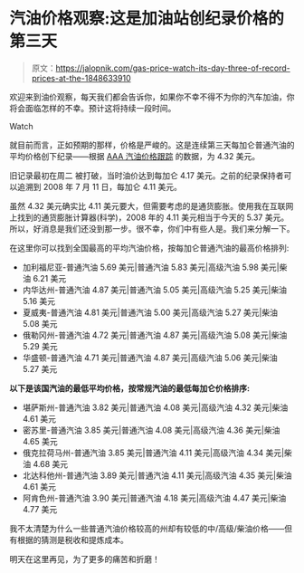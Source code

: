 # 汽油价格观察:这是加油站创纪录价格的第三天

> 原文：<https://jalopnik.com/gas-price-watch-its-day-three-of-record-prices-at-the-1848633910>

欢迎来到油价观察，每天我们都会告诉你，如果你不幸不得不为你的汽车加油，你将会面临怎样的不幸。预计这将持续一段时间。

Watch

就目前而言，正如预期的那样，价格是严峻的。这是连续第三天每加仑普通汽油的平均价格创下纪录——根据 [AAA 汽油价格跟踪](https://gasprices.aaa.com/state-gas-price-averages/) 的数据，为 4.32 美元。

旧记录最初在周二 被打破，当时油价达到每加仑 4.17 美元。之前的纪录保持者可以追溯到 2008 年 7 月 11 日，每加仑 4.11 美元。

虽然 4.32 美元确实比 4.11 美元要大，但需要考虑的是通货膨胀。使用我在互联网上找到的通货膨胀计算器(科学)，2008 年的 4.11 美元相当于今天的 5.37 美元。所以，好消息是我们还没到那一步。很不幸，你们中有些人是。我们来分解一下。

在这里你可以找到全国最高的平均汽油价格，按每加仑普通汽油的最高价格排列:

*   加利福尼亚-普通汽油 5.69 美元|普通汽油 5.83 美元|高级汽油 5.98 美元|柴油 6.21 美元
*   内华达州-普通汽油 4.87 美元|普通汽油 5.05 美元|高级汽油 5.25 美元|柴油 5.16 美元
*   夏威夷-普通汽油 4.81 美元|普通汽油 5.00 美元|高级汽油 5.27 美元|柴油 5.08 美元
*   俄勒冈州-普通汽油 4.72 美元|普通汽油 4.87 美元|高级汽油 5.08 美元|柴油 5.29 美元
*   华盛顿-普通汽油 4.71 美元|普通汽油 4.87 美元|高级汽油 5.06 美元|柴油 5.27 美元

**以下是该国汽油的最低平均价格，按常规汽油的最低每加仑价格排序:**

*   堪萨斯州-普通汽油 3.82 美元|普通汽油 4.08 美元|高级汽油 4.32 美元|柴油 4.61 美元
*   密苏里-普通汽油 3.85 美元|普通汽油 4.08 美元|高级汽油 4.36 美元|柴油 4.65 美元
*   俄克拉荷马州-普通汽油 3.85 美元|普通汽油 4.11 美元|高级汽油 4.34 美元|柴油 4.68 美元
*   北达科他州-普通汽油 3.89 美元|普通汽油 4.11 美元|高级汽油 4.35 美元|柴油 4.61 美元
*   阿肯色州-普通汽油 3.90 美元|普通汽油 4.18 美元|高级汽油 4.47 美元|柴油 4.77 美元

我不太清楚为什么一些普通汽油价格较高的州却有较低的中/高级/柴油价格——但有根据的猜测是税收和提炼成本。

明天在这里再见，为了更多的痛苦和折磨！